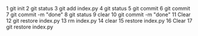    1 git init
   2 git status
   3  git add index.py
   4  git status
   5  git commit
   6  git commit
   7  git commit -m  "done"
   8  git status
   9  clear
  10  git commit -m  "done"
  11  Clear
  12  git restore index.py
  13  rm index.py
  14 clear
  15  restore index.py
  16  Clear
  17  git restore index.py